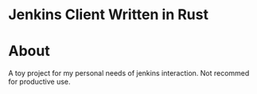 # Jenkins Client Written in Rust

# About

A toy project for my personal needs of jenkins interaction. Not recommed for productive use.
